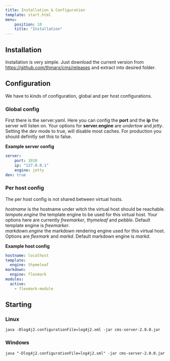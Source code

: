 ```yaml
---
title: Installation & Configuration
template: start.html
menu: 
    position: 10
    title: "Installation"
---
```


## Installation

Installation is very simple. Just download the current version from https://github.com/thmarx/cms/releases 
and extract into desired folder.

## Configuration

We have to kinds of configuration, global and per host configurations.

### Global config

First there is the server.yaml. 
Here you can config the **port** and the **ip** the server will listen on.
Your options for **server.engine** are _undertow_ and _jetty_.
Setting the _dev_ mode to true, will disable most caches. For production you should definitly set this to false.

**Example server config**
```yaml
server:
    port: 1010
    ip: "127.0.0.1"
    engine: jetty
dev: true
```

### Per host config

The per host config is not shared between virtual hosts.

*hostname* is the hostname under witch the virtual host should be reachable.  
*tempate.engine* the template engine to be used for this virtual host. 
Your options here are currently _freemarker_, _thymeleaf_ and _pebble_.
Default template engine is _freemarker_.  
*markdown.engine* the markdown rendering engine used for this virtual host.
Options are _flexmark_ and _markd_.
Default markdown engine is _markd_.

**Example host config**
```yaml
hostname: localhost
template:
  engine: thymeleaf
markdown:
  engine: flexmark
modules:
  active:
    - flexmark-module
```

## Starting

### Linux
```shell
java -Dlog4j2.configurationFile=log4j2.xml -jar cms-server-2.0.0.jar
```
### Windows
```shell
java "-Dlog4j2.configurationFile=log4j2.xml" -jar cms-server-2.0.0.jar
```